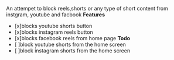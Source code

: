 An attempet to block reels,shorts or any type of short content from instgram, youtube and facbook
**Features**
- [x]blocks youtube shorts button
- [x]blocks instagram reels button
- [x]blocks facebook reels from home page
**Todo**
- [ ]block youtube shorts from the home screen
- [ ]block instagram shorts from the home screen
